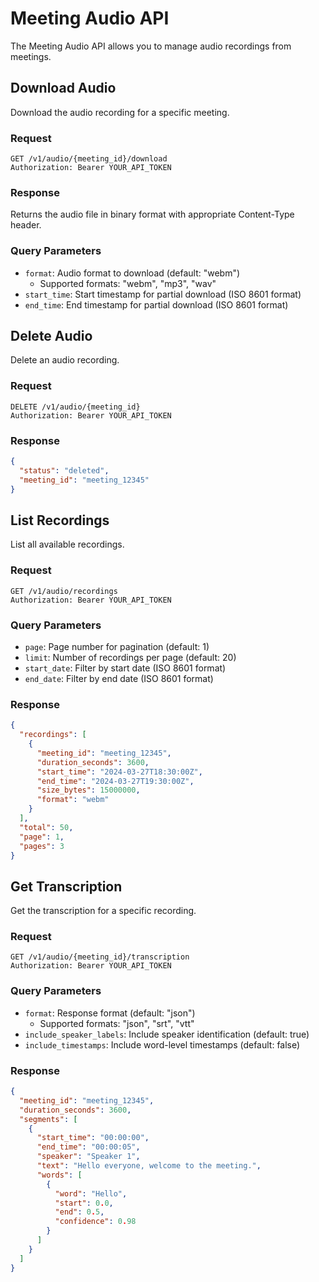 # Meeting Audio API

The Meeting Audio API allows you to manage audio recordings from meetings.

## Download Audio

Download the audio recording for a specific meeting.

### Request

```http
GET /v1/audio/{meeting_id}/download
Authorization: Bearer YOUR_API_TOKEN
```

### Response

Returns the audio file in binary format with appropriate Content-Type header.

### Query Parameters

- `format`: Audio format to download (default: "webm")
  - Supported formats: "webm", "mp3", "wav"
- `start_time`: Start timestamp for partial download (ISO 8601 format)
- `end_time`: End timestamp for partial download (ISO 8601 format)

## Delete Audio

Delete an audio recording.

### Request

```http
DELETE /v1/audio/{meeting_id}
Authorization: Bearer YOUR_API_TOKEN
```

### Response

```json
{
  "status": "deleted",
  "meeting_id": "meeting_12345"
}
```

## List Recordings

List all available recordings.

### Request

```http
GET /v1/audio/recordings
Authorization: Bearer YOUR_API_TOKEN
```

### Query Parameters

- `page`: Page number for pagination (default: 1)
- `limit`: Number of recordings per page (default: 20)
- `start_date`: Filter by start date (ISO 8601 format)
- `end_date`: Filter by end date (ISO 8601 format)

### Response

```json
{
  "recordings": [
    {
      "meeting_id": "meeting_12345",
      "duration_seconds": 3600,
      "start_time": "2024-03-27T18:30:00Z",
      "end_time": "2024-03-27T19:30:00Z",
      "size_bytes": 15000000,
      "format": "webm"
    }
  ],
  "total": 50,
  "page": 1,
  "pages": 3
}
```

## Get Transcription

Get the transcription for a specific recording.

### Request

```http
GET /v1/audio/{meeting_id}/transcription
Authorization: Bearer YOUR_API_TOKEN
```

### Query Parameters

- `format`: Response format (default: "json")
  - Supported formats: "json", "srt", "vtt"
- `include_speaker_labels`: Include speaker identification (default: true)
- `include_timestamps`: Include word-level timestamps (default: false)

### Response

```json
{
  "meeting_id": "meeting_12345",
  "duration_seconds": 3600,
  "segments": [
    {
      "start_time": "00:00:00",
      "end_time": "00:00:05",
      "speaker": "Speaker 1",
      "text": "Hello everyone, welcome to the meeting.",
      "words": [
        {
          "word": "Hello",
          "start": 0.0,
          "end": 0.5,
          "confidence": 0.98
        }
      ]
    }
  ]
} 